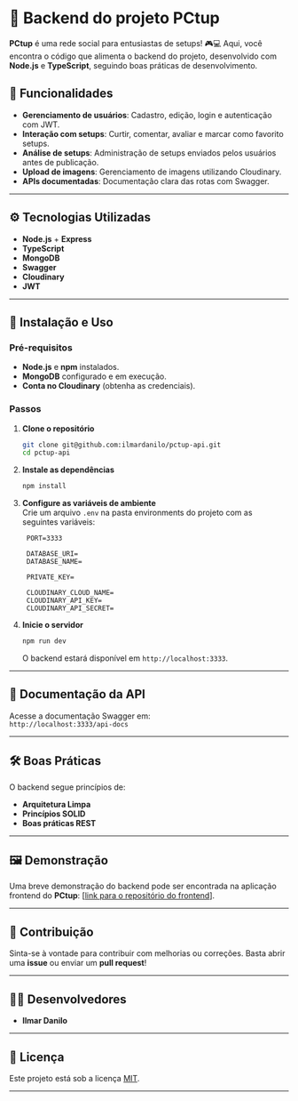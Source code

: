 # 🚀 Backend do projeto PCtup  

**PCtup** é uma rede social para entusiastas de setups! 🎮💻 Aqui, você encontra o código que alimenta o backend do projeto, desenvolvido com **Node.js** e **TypeScript**, seguindo boas práticas de desenvolvimento.  

## 📝 Funcionalidades  

- **Gerenciamento de usuários**: Cadastro, edição, login e autenticação com JWT.  
- **Interação com setups**: Curtir, comentar, avaliar e marcar como favorito setups.  
- **Análise de setups**: Administração de setups enviados pelos usuários antes de publicação.  
- **Upload de imagens**: Gerenciamento de imagens utilizando Cloudinary.  
- **APIs documentadas**: Documentação clara das rotas com Swagger.  

---

## ⚙️ Tecnologias Utilizadas  

- **Node.js** + **Express**  
- **TypeScript**  
- **MongoDB**  
- **Swagger**  
- **Cloudinary**  
- **JWT**  

---

## 🚀 Instalação e Uso  

### Pré-requisitos  

- **Node.js** e **npm** instalados.  
- **MongoDB** configurado e em execução.  
- **Conta no Cloudinary** (obtenha as credenciais).  

### Passos  

1. **Clone o repositório**  
   ```bash
   git clone git@github.com:ilmardanilo/pctup-api.git
   cd pctup-api
   ```  

2. **Instale as dependências**  
   ```bash
   npm install
   ```  

3. **Configure as variáveis de ambiente**  
   Crie um arquivo `.env` na pasta environments do projeto com as seguintes variáveis:  
   ```env
    PORT=3333

    DATABASE_URI=
    DATABASE_NAME=
    
    PRIVATE_KEY=
    
    CLOUDINARY_CLOUD_NAME=
    CLOUDINARY_API_KEY=
    CLOUDINARY_API_SECRET=
   ```  

4. **Inicie o servidor**  
   ```bash
   npm run dev
   ```  
   O backend estará disponível em `http://localhost:3333`.  

---

## 📄 Documentação da API  

Acesse a documentação Swagger em:  
`http://localhost:3333/api-docs`  

---

## 🛠️ Boas Práticas  

O backend segue princípios de:  
- **Arquitetura Limpa**  
- **Princípios SOLID**  
- **Boas práticas REST**  

---

## 🖼️ Demonstração  

Uma breve demonstração do backend pode ser encontrada na aplicação frontend do **PCtup**: [[link para o repositório do frontend](https://github.com/IsaiasAlmeida20/PCtup)].  

---

## 🤝 Contribuição  

Sinta-se à vontade para contribuir com melhorias ou correções. Basta abrir uma **issue** ou enviar um **pull request**!  

---

## 🧑‍💻 Desenvolvedores  

- **Ilmar Danilo** 

---

## 📄 Licença  

Este projeto está sob a licença [MIT](LICENSE).  

--- 
